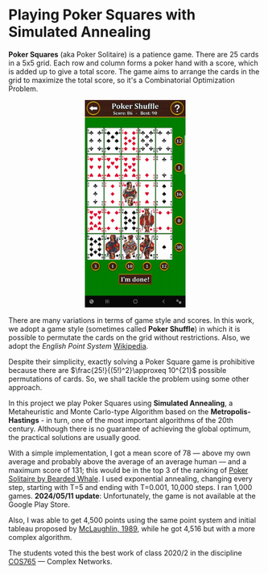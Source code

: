 # Playing Poker Squares with Simulated Annealing

**Poker Squares** (aka Poker Solitaire) is a patience game. There are 25 cards in a 5x5 grid. Each row and column forms a poker hand with a score, which is added up to give a total score. The game aims to arrange the cards in the grid to maximize the total score, so it's a Combinatorial Optimization Problem.

<p align="center">
	<img src="jogos/jogo1.jpg" alt="Poker Squares" width="200"/>
</p>

There are many variations in terms of game style and scores. In this work, we adopt a game style (sometimes called **Poker Shuffle**) in which it is possible to permutate the cards on the grid without restrictions. Also, we adopt the *English Point System* [Wikipedia](https://en.wikipedia.org/wiki/Poker_squares). 

Despite their simplicity, exactly solving a Poker Square game is prohibitive because there are $\frac{25!}{(5!)^2}\approxeq 10^{21}$ possible permutations of cards. So, we shall tackle the problem using some other approach.

In this project we play Poker Squares using **Simulated Annealing**, a Metaheuristic and Monte Carlo-type Algorithm based on the **Metropolis-Hastings** - in turn, one of the most important algorithms of the 20th century. Although there is no guarantee of achieving the global optimum, the practical solutions are usually good.

With a simple implementation, I got a mean score of 78 — above my own average and probably above the average of an average human — and a maximum score of 131; this would be in the top 3 of the ranking of [Poker Solitaire by Bearded Whale](https://www.amazon.com/Bearded-Whale-Poker-Solitaire/dp/B074N3K6NQ). I used exponential annealing, changing every step, starting with T=5 and ending with T=0.001, 10,000 steps. I ran 1,000 games. **2024/05/11 update**: Unfortunately, the game is not available at the Google Play Store.

Also, I was able to get 4,500 points using the same point system and initial tableau proposed by [McLaughlin, 1989](http://dns.uls.cl/~ej/daa_08/Algoritmos/books/book10/8909b/8909b.htm), while he got 4,516 but with a more complex algorithm.

The students voted this the best work of class 2020/2 in the discipline [COS765](https://www.cos.ufrj.br/daniel/rc/) — Complex Networks.
